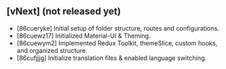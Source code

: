 ## [vNext] (not released yet)

-   [86cueryke] Initial setup of folder structure, routes and configurations.
-   [86cuewz17] Initialized Material-UI & Theming.
-   [86cuewym2] Implemented Redux Toolkit, themeSlice, custom hooks, and organized structure.
-   [86cufjjjg] Initialize translation files & enabled language switching.
